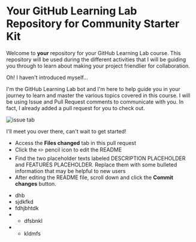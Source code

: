 # Your GitHub Learning Lab Repository for Community Starter Kit

Welcome to **your** repository for your GitHub Learning Lab course. This repository will be used during the different activities that I will be guiding you through to learn about making your project friendlier for collaboration.

Oh! I haven't introduced myself...

I'm the GitHub Learning Lab bot and I'm here to help guide you in your journey to learn and master the various topics covered in this course. I will be using Issue and Pull Request comments to communicate with you. In fact, I already added a pull request for you to check out.

![issue tab](https://lab.github.com/public/images/issue_tab.png)

I'll meet you over there, can't wait to get started!

* Access the **Files changed** tab in this pull request
* Click the ✏️ pencil icon to edit the README
* Find the two placeholder texts labeled DESCRIPTION PLACEHOLDER and FEATURES PLACEHOLDER. Replace them with some bulleted information that may be helpful to new users
* After editing the README file, scroll down and click the **Commit changes** button.

 - dhb
 - sjdkfkd
 - fdhjbhtdk
 - - dfsbnkl
 - - kldmfs
